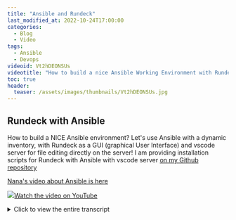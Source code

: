 ```yaml
---
title: "Ansible and Rundeck"
last_modified_at: 2022-10-24T17:00:00
categories:
  - Blog
  - Video
tags:
  - Ansible
  - Devops
videoid: Vt2hDEONSUs
videotitle: "How to build a nice Ansible Working Environment with Rundeck and vscode server"
toc: true
header:
  teaser: /assets/images/thumbnails/Vt2hDEONSUs.jpg
---
```


## Rundeck with Ansible

How to build a NICE Ansible environment? Let's use Ansible with a dynamic inventory, with Rundeck as a GUI (graphical User Interface) and vscode server for file editing directly on the server! I am providing installation scripts for Rundeck with Ansible with vscode server [on my Github repository](https://github.com/onemarcfifty/ansible-rundeck)

[Nana's video about Ansible is here](https://www.youtube.com/watch?v=1id6ERvfozo)

<a href="https://www.youtube.com/watch?v={{page.videoid}}"><img src="/assets/images/thumbnails/{{page.videoid}}.jpg">Watch the video on YouTube</a>

<details>
	<summary>Click to view the entire transcript</summary>
There are so many videos about Ansible already on YouTube and many of them follow this scheme: They quickly explain what Ansible is, then they show you how to write a rudimentary inventory with nano or vi or any other command line editor, then you’d write a simple playbook and run it on the command line. Come on really? That’s where they leave off. But none of the videos that I watched actually showed me how to build a nice usable environment for my everyday’s needs. 

This is how I use Ansible with Rundeck at home. I can browse all nodes in my network in a nice inventory. Be it Wifi routers, Proxmox Containers, Raspberry Pis, Virtual Machines, Windows laptops – whatever. This inventory is dynamic. So whenever I add a host to my network, it is added here automatically. Plus - I can nicely put the target nodes in groups with these tags. And then I have jobs – stuff that I want to be done. Such as “run a backup” or whatever. I can run these jobs ad hoc on demand or schedule them – on a single host, a group of hosts or all hosts. The jobs themselves are actually single or multiple ansible playbooks. If I want to modify my playbooks then I can do that from my workstation using my editor of choice such as vscode in my case – no fiddling around with the command line or nano or vi really.

Let me show you how to build this. Just very quickly: If you have no idea what Ansible is and you want to learn the basics then please check out this great video by fellow youtuber Nana at “Techworld with Nana” – She’s a devops engineer and explains in 17 minutes how ansible works, what playbooks are and the like. Definitely worth watching. Alternatively, just watch and I’ll explain stuff as we go.

(Installation)
Let’s start with the installation. I am providing Installation scripts on my github repository for you. There is a bash script for Debian and there is a Dockerfile and a Docker-compose File if you want to try it out or run it in a Docker Container. If you want to run it in a Proxmox Container, then create a Debian 11 container, give it at least 2 Gigs, better 4 GB of RAM, one or two cores and 10 or better 12 GB of disk. Run the installation script and it will take care of everything. If you want to use the Docker version then just grab the files from my repo, run the installation script which will in fact create a hidden .env file which contains all the parameters for the containers. After that, just do a docker-compose up and that will spawn two containers – one with rundeck and ansible and a second one with a mariadb.The Dockerfile is built on the official rundeck container and just adds Ansible to it really. 

I found that no one on YouTube really explains why they install ansible the way they do. As you can see in the script and in the Dockerfile, I am using pip to install ansible. Why? Ansible is a python application really. So to me the most natural and portable way to install it is through pypi or pip. That can be done on all Linuxes and does not depend on a specific distribution. So why do I install it as root? Usually Python packages should be installed in a virtual environment in a user context? Well, I’ve done that before and it just turned out that it’s much easier to have the same python libraries, modules and binaries in the right path for everyone on the machine rather than two users having different versions. Of course this is only true if you install into a container or VM. On a server with other python applications this would not be the best solution. We will however see that I put the ansible configuration files into the rundeck user’s home directory rather than into /etc – why? That will make it much easier to remotely edit those files. We will see that in a minute. Cool, that’s it – we’re done with the command line.

(How to edit files)
Let’s quickly talk about the client setup. Our workstation. We will need to give ansible a couple of configuration files, but we don’t really want to edit those with nano or vi on the command line over ssh. I want to show you two ways how you can use a graphical editor from your workplace in order to manage those files. First method: I personally think that a nice way to remote edit files on Linux systems is to use Winscp or FileZilla. So what I can do here is that I remote connect to the server using the rundeck user and the Password that I have specified and I can now copy, create, modify or delete files. When I want to edit a file, then I just do a right click, then view/edit and my preferred editor comes up which in my case is Visual Studio Code. But you could use anything else here. I just like vscode for development. When I change a File, then Filezilla takes note of that and asks me if I want to update it on the server. Now for a second method.

(vscode server)
My scripts also install a server version of vscode on the rundeck server. So with this you can use a web browser version of Visual Studio code directly in a browser from your workstation. The advantage of this is that you run the editor on the rundeck / ansible server and you can add all the nice vscode plugins here. Let me do that. I log into vscode server on my rundeck server and I want so install some extensions here. Let me install the github extension and the extension for yaml files. Now I can go to the source control menu here and clone Marc’s example files from the OneMarcFifty github repository. Takes a second – here it is. This enables you to use github in the Rundeck Ansible GUI directly on the server. Furthermore, the web version of vscode can be used to create, move, copy and delete files on the server without any need for ssh, FileZilla, Winscp or the like. If I need a shell then I can also open that directly in the browser here in the Terminal menu. Just be advised that this has not been optimized for security in any way. You might want to hide it behind an NGINx for example.

(Non-Root-User advantages)
I told you that I prefer to install Ansible as root, but that I would rather have the Ansible config files under the home directory of the rundeck user. Here is why. By default, root ssh access with user name and password to a Debian Linux is deactivated. You could of course use a private and public key and I strongly recommend you do that. However, if I connect to the rundeck/Ansible server as root and edit files as root, then they would not be editable to the rundeck user. By default however I can ssh and therefore also connect with Filezilla for example as a non-root user and more easily edit the files there. This does not work with the Docker version as there is no ssh daemon running in the docker container. The home directory of the rundeck user which I want to use for all ansible actions as well is located in /var/lib/rundeck. In the docker version it is /home/rundeck. You can see that hidden .ansible directory here. Let’s ignore that for the time being and create a new directory called ansible – without the dot. This is where we put our stuff in. The docker version already has that directory which is in fact a named docker volume so that you don’t loose your work if ever you would need to recreate the container. Under that directory we create a sub-directory called playbooks and another one called inventory. You can do this remotely with WinSCP or Filezilla. Or you can do this with the Web browser version of vscode. That’s how you would do it in the docker version anyhow.

(Config Files and Inventory)
Before we can use Ansible and Rundeck, we need to give Ansible a couple of config files. First the generic configuration file. When you launch ansible, then it searches for config files in the following order: First in the $ANSIBLE_CONFIG directory if that environment variable is set, then it looks for a file called ansible.cfg if it’s in the current directory. If it can’t find that then it looks for a file called .ansible.cfg  in the user’s home directory and last but not least for /etc/ansible/ansible.cfg, the default config file. My suggestion is to just put it into the .ansible.cfg file in the rundeck user’s home directory. This way the rundeck user will always find it. So I go to the /var/lib/rundeck directory and create the new file .ansible.cfg and add the following content into it: Write “defaults” in square brackets and below you type inventory=~/ansible/inventory. This line just tells Ansible where to find the inventory, so the list of hosts that we can do stuff with. The tilda stands for the user’s home directory. You could as well write /var/lib/rundeck or /home/rundeck instead. Save the file. So here’s another subtle nuance of Ansible which the other videos just don’t talk about. If I just pointed the inventory to a file rather than to a directory, then I could only have one single inventory. That means that if I have three machines, then I need to write their names into that file. If I add a fourth machine to my environment, then I would have to change that file. Very annoying and not very agile. Here’s a better solution. I can add multiple inventory files into the inventory directory now. Those could be yaml files describing static hosts or groups, they can be yaml files referring to inventory plugins or they can be scripts that give back a list as a json file. They will be treated alphabetically. That’s why I called them 10-something, 20-something etc. just to make sure that they are treated in the right order. The first file is called 10-static and mainly just defines groups of hosts and variables that are different for every group such as a different ssh port or user etc. The second file which is called 20-nmap.yaml just scans my entire network for hosts and adds them to my inventory. There are a couple more files here. One uses the Proxmox Api to get a list of all proxmox containers and VMs and the other one connects to my Zabbix Server and pulls the inventory from there. The last file which is called 99-construct.yaml now dispatches the hosts to the right group. Let’s quickly see what that looks like in the inventory. You can run ansible-inventory –graph and see which hosts are assigned to which group. Nice. Let’s go and tell Rundeck about the inventory.

(Adding the inventory to rundeck)

Rundeck can use the Ansible inventory. All that we have to do is define a job that actually does that. When we first log into rundeck then we can create a new project here. Let me call it Ansible. The next thing rundeck wants to know is where we get the nodes from. Here we click on “add a new node source”. And of course we use the Ansible Resource Model Source. The only thing that I really need to specify here is the Ansible config file path. Plus – I prefer to uncheck “gather facts” as I do have nodes without python as well. Now  I click on “Jobs” – “create a new job” – I’ll call it update nodes – and just under the Workflow section here I need to specify the Refresh Project Nodes Type under Workflow steps. Save. When I now say “Run this job now” then rundeck will query the ansible inventory and update the nodes accordingly. If you use nmap to create the inventory then this may take a while as the network will need to be scanned. You can now verify if the nodes have been added by checking in to the nodes section here.

(deploying ansible – prepare hosts)

Two more steps to do before we can really use the Rundeck Ansible GUI. And these steps are related to how Ansible works really. You probably know that Ansible uses ssh. That means that it connects to other nodes using ssh. And it is agentless. But that’s not quite the whole truth. Ansible needs a little bit more than just plain ssh on the remote host so that you can use it properly. On the remote machine we need three things in order to enjoy full Ansible functionality: A non-root user which is able to become root as needed with sudo, we need python – preferrably python3, and we should also be able to use a private key to connect to ssh. So let me quickly do this. First – I want to create an ssh key which I will use in the future to connect to the remote machines. I can do this with vscode server. If I select the vscode menu here, then terminal, new Terminal, I actually get a shell on the rundeck server inside my web browser.  Inside the terminal I just type ssh-keygen in order to create a public/private key pair. By default, this uses rsa. If you want to use eliptic curves such as ed25519 which needs much smaller keys for the same level of security then just specify this with -t ed25519. I use rsa here for compatibility reasons. You may give the key a password – we’ll see in a minute how the Rundeck Ansible GUI handles passwords and other secrets. I can now trash this terminal and find the newly created key here under .ssh. We’ll use it in a minute. 

Just a quick remark here with regards to the docker version from my Github: the key is now stored inside the container. If you scrap the container, then the key is gone. Either store it in the rundeck vault like we will do in a minute or copy it over to the /home/rundeck/ansible directory because this is a persistent volume in the stack.

But first I have to prepare the target node. I do need some initial ssh or console access to the target node for that unfortunately. But I’ll show you in a minute how we can actually automate this step with Rundeck and Ansible.  But first let’s do this by hand. So I ssh into the target node or open a console for example with Proxmox if my target node would be an LXC container and do the following. I create a new user, I add it to the sudo group, I then give it a password. Next I want to make sure that python3 is installed. Last but not least I need to add the public key to that user. So from the rundeck node I type ssh-copy-id and then the newly created user at the new target node and then the path to the key which I had just created. As you can see, this is quite cumbersome. Also I might need additional configuration, for example if I don’t want sudo to ask for a password. Let’s see how we can automate this with Rundeck and Ansible. Let’s see how we can deploy Ansible with Ansible.

(Deploy Ansible with Ansible – rundeck key store)
In my github repository you can find a couple of example playbooks. Let’s use this deploy-ansible sample in order to automate the steps which we have just done by hand. I quickly copy it to my playbooks directory with the vscode server app. Now I log into the Rundeck Ansible GUI and configure the keys and passwords. That’s one big advantage of using rundeck together with ansible. You can safely store passwords and keys in rundeck and use them with ansible. Let’s go to project settings down here in the left corner and then key storage. The default path for the key is set to keys/project/ and then the name of the project which in my case is Ansible. If I click on “add or upload a key” then I can add private keys, public keys or passwords to the vault. If you are using ansible vault then you could add the password to your ansible vault here. What I want to do is that I add some passwords for initial ssh connection where I don’t have private/public key authentication set up yet. I also want to add the password to the ansible rsa key which I have created in the previous chapter.

Now I can create my first job by clicking on jobs here. Actually my second one because I already have the inventory job here. I click on New job, call the job deploy ansible, and then I click on the Workflow tab here. There’s loads of options here – in the interest of time we can’t look at all of them here. Below here we can find the section “Add a step”. What we want is a node step, that means a step that is executed on every single node that we specify. Under the node steps plugins here we select “Ansible Playbook Workflow Node Step”. Now we can put in all the parameters for ansible and also the variables for the playbook. Another great advantage if you use rundeck. You can use ansible variables in your playbooks and specify them here in various different formats. Further down we can now specify the connection parameters for ssh and select the passwords for the connection or for the key to use. Further down you can also specify options for superuser interactions, if for example you need to specify a password in order to sudo.

Quick remark - The way I execute this job in this example – with root and a password – does only work if you allow root login to ssh with a password on your node. Also – in my playbook I have defined a variable called ansible_user_password. That’s the password that will be assigned to the ansiblessh user. In order to pass this on, I need to do two things. First I need to define an option for that value on the job by cicking on that “Add an option” button up here.  I call it userpass. The input type shall be secure. And here I can select the key from the rundeck vault. In my case that’s the sudo password. In the extra variables I can now select this option to be passed to the ansible playbook.

On the node tab let’s just tell rundeck that this job will be dispatched to nodes. We can select them at runtime.

Cool – let’s run that job. Here I can change the nodes and actually tell rundeck to maybe only execute on one specific node or on a group of Machines. Once I click on run now then it goes off and executes the job on the target nodes. We can see that it does the first step which is just raw execution of apt update and apt install python3 and then it does the other steps. From now on I can connect with the new ansiblessh user and use the id_rsa key for authentication.

So – I am sure that you get the idea on why and how to use rundeck together with Ansible. A couple of features are really nice here, especially with regards to storing keys, integrating the inventory, passing on options as variables and so on. Feel free to use the examples which I provide on github. Just before we close – what other alternatives are there if you were looking for an Ansible GUI? In enterprise environments you would presumably use Tower or AWX. Why do I not use them? Well, I found that they are a bit over sized for my small environment. Also – everything seems to go Kubernetes which I don’t have at home. Another GUI is Semaphore. What I like with Semaphore is that it is free and open source, it’s easy to use and it has a very clean and simple User Interface. I just felt that rundeck would give me more features and possibilities. But Semaphore is definitely something to watch.

That’s it folks. Leave me a comment on YouTube if you want more. Thanks so much for watching. Stay safe, stay healthy, bye for now.
</details>
